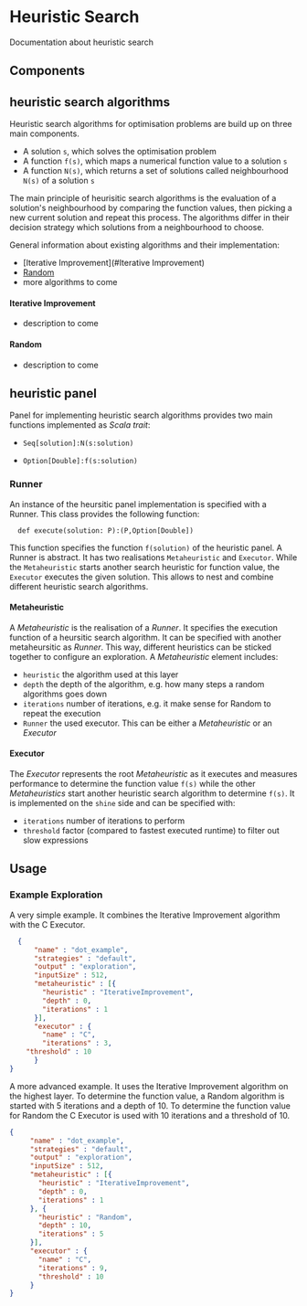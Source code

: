 # Heuristic Search
Documentation about heuristic search 

## Components

## heuristic search algorithms
Heuristic search algorithms for optimisation problems are build up on three main components. 
- A solution `s`, which solves the optimisation problem
- A function `f(s)`, which maps a numerical function value to a solution `s`
- A function `N(s)`, which returns a set of solutions called neighbourhood `N(s)` of a solution `s`

The main principle of heurisitic search algorithms is the evaluation of a solution's neighbourhood by comparing the 
function values, then picking a new current solution and repeat this process. 
The algorithms differ in their decision 
strategy which solutions from a neighbourhood to choose. 

General information about existing algorithms and their implementation:
- [Iterative Improvement](#Iterative Improvement)
- [Random](#Random)
- more algorithms to come 

#### Iterative Improvement
- description to come 

#### Random 
- description to come 

## heuristic panel
Panel for implementing heuristic search algorithms provides two main functions implemented as *Scala trait*:

- `Seq[solution]:N(s:solution)` 

- `Option[Double]:f(s:solution)`

### Runner
An instance of the heursitic panel implementation is specified with a Runner. This class provides the following function:
```
  def execute(solution: P):(P,Option[Double])
```
This function specifies the function `f(solution)` of the heuristic panel.
A Runner is abstract. It has two realisations `Metaheuristic` and `Executor`. While the 
`Metaheuristic` starts another search heuristic for function value, the `Executor` executes the given solution. This 
allows to nest and combine different heuristic search algorithms.
    
#### Metaheuristic
A *Metaheuristic* is the realisation of a *Runner*. It specifies the execution function of a heursitic search algorithm.
It can be specified with another metaheursitic as *Runner*.
This way, different heuristics can be sticked together to configure an exploration. 
A *Metaheuristic* element includes: 
 - `heuristic` the algorithm used at this layer 
 - `depth` the depth of the algorithm, e.g. how many steps a random algorithms goes down
 - `iterations` number of iterations, e.g. it make sense for Random to repeat the execution
 - `Runner` the used executor. This can be either a *Metaheuristic* or an *Executor*

#### Executor
The *Executor* represents the root *Metaheuristic* as it executes and measures performance to determine the function value `f(s)` while the other *Metaheuristics* start another heuristic search algorithm to determine `f(s)`. 
It is implemented on the `shine` side and can be specified with: 
- `iterations` number of iterations to perform
- `threshold` factor (compared to fastest executed runtime) to filter out slow expressions 

## Usage

### Example Exploration
A very simple example. It combines the Iterative Improvement algorithm with the C Executor.
```json
  {
      "name" : "dot_example",
      "strategies" : "default",
      "output" : "exploration",
      "inputSize" : 512,
      "metaheuristic" : [{
        "heuristic" : "IterativeImprovement",
        "depth" : 0,
        "iterations" : 1
      }],
      "executor" : {
        "name" : "C",
        "iterations" : 3,
	"threshold" : 10
      }
}
```

A more advanced example. It uses the Iterative Improvement algorithm on the highest layer. To determine the function value, a Random
algorithm is started with 5 iterations and a depth of 10. To determine the function value for Random the C Executor is used with 10 iterations and a threshold of 10. 
 ```json
{
      "name" : "dot_example",
      "strategies" : "default",
      "output" : "exploration",
      "inputSize" : 512,
      "metaheuristic" : [{
        "heuristic" : "IterativeImprovement",
        "depth" : 0,
        "iterations" : 1
      }, {
        "heuristic" : "Random",
        "depth" : 10,
        "iterations" : 5
      }],
      "executor" : {
        "name" : "C",
        "iterations" : 9,
	    "threshold" : 10
      }
}
```
